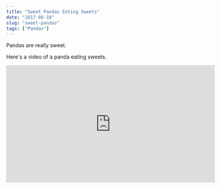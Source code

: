 ```yaml
---
title: "Sweet Pandas Eating Sweets"
date: "2017-08-10"
slug: "sweet-pandas"
tags: ["Pandas"]
---
```


Pandas are really sweet.

Here's a video of a panda eating sweets.

<iframe width="560" height="315" src="https://www.youtube.com/embed/4n0xNbfJLR8" frameborder="0" allowfullscreen></iframe>
